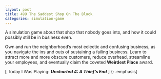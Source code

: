 ```yaml
---
layout: post
title: 499 The Saddest Shop On The Block
categories: simulation-game
---
```

A simulation game about that shop that nobody goes into, and how it could possibly still be in business even.

Own and run the neighborhood’s most eclectic and confusing business, as you navigate the ins and outs of sustaining a failing business.  Learn to attract more and more obscure customers, reduce overhead, streamline your employees, and eventually claim the coveted **Weirdest Place** award.

[ Today I Was Playing: ***Uncharted 4: A Thief’s End*** ]
{: .emphasis}